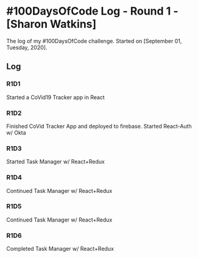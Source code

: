 # #100DaysOfCode Log - Round 1 - [Sharon Watkins]

The log of my #100DaysOfCode challenge. Started on [September 01, Tuesday, 2020].

## Log

### R1D1 
Started a CoVid19 Tracker app in React

### R1D2
Finished CoVid Tracker App and deployed to firebase. 
Started React-Auth w/ Okta

### R1D3
Started Task Manager w/ React+Redux

### R1D4
Continued Task Manager w/ React+Redux

### R1D5
Continued Task Manager w/ React+Redux

### R1D6
Completed Task Manager w/ React+Redux